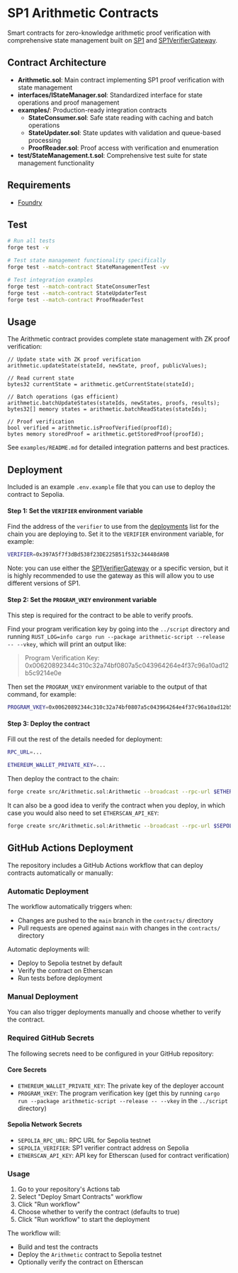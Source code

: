 # SP1 Arithmetic Contracts

Smart contracts for zero-knowledge arithmetic proof verification with comprehensive state management built on [SP1](https://github.com/succinctlabs/sp1) and [SP1VerifierGateway](https://github.com/succinctlabs/sp1-contracts/blob/main/contracts/src/SP1VerifierGateway.sol).

## Contract Architecture

- **Arithmetic.sol**: Main contract implementing SP1 proof verification with state management
- **interfaces/IStateManager.sol**: Standardized interface for state operations and proof management
- **examples/**: Production-ready integration contracts
  - **StateConsumer.sol**: Safe state reading with caching and batch operations
  - **StateUpdater.sol**: State updates with validation and queue-based processing
  - **ProofReader.sol**: Proof access with verification and enumeration
- **test/StateManagement.t.sol**: Comprehensive test suite for state management functionality

## Requirements

- [Foundry](https://book.getfoundry.sh/getting-started/installation)

## Test

```sh
# Run all tests
forge test -v

# Test state management functionality specifically
forge test --match-contract StateManagementTest -vv

# Test integration examples
forge test --match-contract StateConsumerTest
forge test --match-contract StateUpdaterTest
forge test --match-contract ProofReaderTest
```

## Usage

The Arithmetic contract provides complete state management with ZK proof verification:

```solidity
// Update state with ZK proof verification
arithmetic.updateState(stateId, newState, proof, publicValues);

// Read current state
bytes32 currentState = arithmetic.getCurrentState(stateId);

// Batch operations (gas efficient)
arithmetic.batchUpdateStates(stateIds, newStates, proofs, results);
bytes32[] memory states = arithmetic.batchReadStates(stateIds);

// Proof verification
bool verified = arithmetic.isProofVerified(proofId);
bytes memory storedProof = arithmetic.getStoredProof(proofId);
```

See `examples/README.md` for detailed integration patterns and best practices.

## Deployment

Included is an example `.env.example` file that you can use to deploy the contract to Sepolia.

#### Step 1: Set the `VERIFIER` environment variable

Find the address of the `verifier` to use from the [deployments](https://docs.succinct.xyz/docs/sp1/verification/contract-addresses) list for the chain you are deploying to. Set it to the `VERIFIER` environment variable, for example:

```sh
VERIFIER=0x397A5f7f3dBd538f23DE225B51f532c34448dA9B
```

Note: you can use either the [SP1VerifierGateway](https://github.com/succinctlabs/sp1-contracts/blob/main/contracts/src/SP1VerifierGateway.sol) or a specific version, but it is highly recommended to use the gateway as this will allow you to use different versions of SP1.

#### Step 2: Set the `PROGRAM_VKEY` environment variable

This step is required for the contract to be able to verify proofs.

Find your program verification key by going into the `../script` directory and running `RUST_LOG=info cargo run --package arithmetic-script --release -- --vkey`, which will print an output like:

> Program Verification Key: 0x00620892344c310c32a74bf0807a5c043964264e4f37c96a10ad12b5c9214e0e

Then set the `PROGRAM_VKEY` environment variable to the output of that command, for example:

```sh
PROGRAM_VKEY=0x00620892344c310c32a74bf0807a5c043964264e4f37c96a10ad12b5c9214e0e
```

#### Step 3: Deploy the contract

Fill out the rest of the details needed for deployment:

```sh
RPC_URL=...
```

```sh
ETHEREUM_WALLET_PRIVATE_KEY=...
```

Then deploy the contract to the chain:

```sh
forge create src/Arithmetic.sol:Arithmetic --broadcast --rpc-url $ETHEREUM_RPC_URL --private-key $ETHEREUM_WALLET_PRIVATE_KEY --constructor-args $VERIFIER_CONTRACT_ADDRESS $PROGRAM_VKEY
```

It can also be a good idea to verify the contract when you deploy, in which case you would also need to set `ETHERSCAN_API_KEY`:

```sh
forge create src/Arithmetic.sol:Arithmetic --broadcast --rpc-url $SEPOLIA_RPC_URL --private-key $METAMASK_PRIVATE_KEY --constructor-args $SEPOLIA_GROTH16_VERIFIER $PROGRAM_VKEY --verify --verifier etherscan --etherscan-api-key $ETHERSCAN_API_KEY
```

## GitHub Actions Deployment

The repository includes a GitHub Actions workflow that can deploy contracts automatically or manually:

### Automatic Deployment
The workflow automatically triggers when:
- Changes are pushed to the `main` branch in the `contracts/` directory
- Pull requests are opened against `main` with changes in the `contracts/` directory

Automatic deployments will:
- Deploy to Sepolia testnet by default
- Verify the contract on Etherscan
- Run tests before deployment

### Manual Deployment
You can also trigger deployments manually and choose whether to verify the contract.

### Required GitHub Secrets

The following secrets need to be configured in your GitHub repository:

#### Core Secrets
- `ETHEREUM_WALLET_PRIVATE_KEY`: The private key of the deployer account
- `PROGRAM_VKEY`: The program verification key (get this by running `cargo run --package arithmetic-script --release -- --vkey` in the `../script` directory)

#### Sepolia Network Secrets
- `SEPOLIA_RPC_URL`: RPC URL for Sepolia testnet
- `SEPOLIA_VERIFIER`: SP1 verifier contract address on Sepolia
- `ETHERSCAN_API_KEY`: API key for Etherscan (used for contract verification)

### Usage

1. Go to your repository's Actions tab
2. Select "Deploy Smart Contracts" workflow
3. Click "Run workflow"
4. Choose whether to verify the contract (defaults to true)
5. Click "Run workflow" to start the deployment

The workflow will:
- Build and test the contracts
- Deploy the `Arithmetic` contract to Sepolia testnet
- Optionally verify the contract on Etherscan

